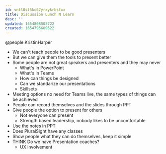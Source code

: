 ```yaml
---
id: vntl0st5kc67yrxykrbsfxx
title: Discussion Lunch N Learn
desc: ''
updated: 1654808505722
created: 1654795689522
---
```


@people.KristinHarper

- We can't teach people to be good presenters 
- But we can give them the tools to present better
- Some people are not great speakers and presenters and they may never
  - What's in PowerPoint
  - What's in Teams
  - How can things be designed
  - Can we standarize our presentations
  - Skillsets
- Meeting options no need for Teams live, the same types of things can be achieved
- People can record themselves and the slides through PPT
- Give people the option to present for others
  - Not everyone can present
  - Strength based leadership, nobody likes to be uncomfortable 
- Use the notes in PPT
- Does PluralSight have any classes
- Show people what they can do themselves, keep it simple 
- THINK Do we have Presentation coaches? 
  - UX involvement


